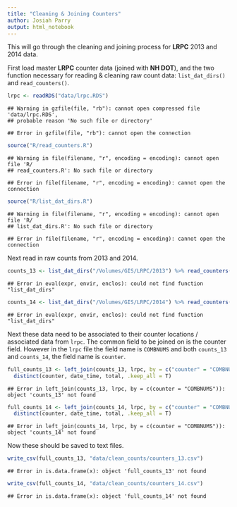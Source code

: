 ```yaml
---
title: "Cleaning & Joining Counters"
author: Josiah Parry
output: html_notebook
---
```



This will go through the cleaning and joining process for **LRPC** 2013 and 2014 data.

First load master **LRPC** counter data (joined with **NH DOT**), and the two function necessary for reading & cleaning raw count data: `list_dat_dirs()` and `read_counters()`.

```r
lrpc <- readRDS("data/lrpc.RDS")
```

```
## Warning in gzfile(file, "rb"): cannot open compressed file 'data/lrpc.RDS',
## probable reason 'No such file or directory'
```

```
## Error in gzfile(file, "rb"): cannot open the connection
```

```r
source("R/read_counters.R")
```

```
## Warning in file(filename, "r", encoding = encoding): cannot open file 'R/
## read_counters.R': No such file or directory
```

```
## Error in file(filename, "r", encoding = encoding): cannot open the connection
```

```r
source("R/list_dat_dirs.R")
```

```
## Warning in file(filename, "r", encoding = encoding): cannot open file 'R/
## list_dat_dirs.R': No such file or directory
```

```
## Error in file(filename, "r", encoding = encoding): cannot open the connection
```

Next read in raw counts from 2013 and 2014.

```r
counts_13 <- list_dat_dirs("/Volumes/GIS/LRPC/2013") %>% read_counters(n_skip = 2)
```

```
## Error in eval(expr, envir, enclos): could not find function "list_dat_dirs"
```

```r
counts_14 <- list_dat_dirs("/Volumes/GIS/LRPC/2014") %>% read_counters(n_skip = 3)
```

```
## Error in eval(expr, envir, enclos): could not find function "list_dat_dirs"
```
Next these data need to be associated to their counter locations / associated data from `lrpc`. The common field to be joined on is the counter field. However in the `lrpc` file the field name is `COMBNUMS` and both `counts_13` and `counts_14`, the field name is `counter`.

```r
full_counts_13 <- left_join(counts_13, lrpc, by = c("counter" = "COMBNUMS")) %>% 
  distinct(counter, date_time, total, .keep_all = T)
```

```
## Error in left_join(counts_13, lrpc, by = c(counter = "COMBNUMS")): object 'counts_13' not found
```

```r
full_counts_14 <- left_join(counts_14, lrpc, by = c("counter" = "COMBNUMS")) %>% 
  distinct(counter, date_time, total, .keep_all = T)
```

```
## Error in left_join(counts_14, lrpc, by = c(counter = "COMBNUMS")): object 'counts_14' not found
```
Now these should be saved to text files.

```r
write_csv(full_counts_13, "data/clean_counts/counters_13.csv")
```

```
## Error in is.data.frame(x): object 'full_counts_13' not found
```

```r
write_csv(full_counts_14, "data/clean_counts/counters_14.csv")
```

```
## Error in is.data.frame(x): object 'full_counts_14' not found
```
